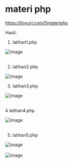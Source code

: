 # materi php 

https://tinyurl.com/5materiphp

Hasil: 
1. latihan1.php   

![image](https://user-images.githubusercontent.com/132859107/236712899-79751347-e865-4dac-9eea-050bd298c306.png)   
<br>   

2. latihan2.php    

![image](https://user-images.githubusercontent.com/132859107/236713034-7c0d9321-ffc1-4866-8426-4a8c29e3e28d.png) 
 <br>  

3. latihan3.php

![image](https://user-images.githubusercontent.com/132859107/236713086-7510f23c-02c3-43ec-af69-1b4f5375a88d.png)   
 <br>    

4 latihan4.php

![image](https://user-images.githubusercontent.com/132859107/236713100-8651f688-861b-470d-b428-751d599e19c5.png)      
<br>      

5. latihan5.php

![image](https://user-images.githubusercontent.com/132859107/236713117-8e8e74b1-bb53-42a5-b36b-a81ae317f22f.png)        
<br> 
![image](https://user-images.githubusercontent.com/132859107/236713420-bed4a497-3183-4bd0-82d9-565ba6a8e60a.png)
